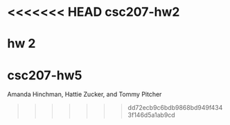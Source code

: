 <<<<<<< HEAD
csc207-hw2
==========

hw 2
=======
csc207-hw5
==========

Amanda Hinchman, Hattie Zucker, and Tommy Pitcher
>>>>>>> dd72ecb9c6bdb9868bd949f4343f146d5a1ab9cd
